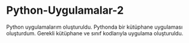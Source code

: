 # Python-Uygulamalar-2
Python uygulamalarım oluşturuldu.
Pythonda bir kütüphane uygulaması oluşturdum.
Gerekli kütüphane ve sınıf kodlarıyla uygulama oluşturuldu.
